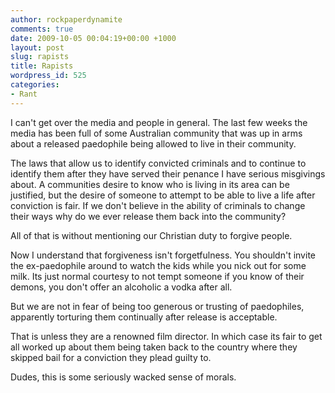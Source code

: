 ```yaml
---
author: rockpaperdynamite
comments: true
date: 2009-10-05 00:04:19+00:00 +1000
layout: post
slug: rapists
title: Rapists
wordpress_id: 525
categories:
- Rant
---
```


I can't get over the media and people in general. The last few weeks the media has been full of some Australian community that was up in arms about a released paedophile being allowed to live in their community.

The laws that allow us to identify convicted criminals and to continue to identify them after they have served their penance I have serious misgivings about. A communities desire to know who is living in its area can be justified, but the desire of someone to attempt to be able to live a life after conviction is fair. If we don't believe in the ability of criminals to change their ways why do we ever release them back into the community?

All of that is without mentioning our Christian duty to forgive people.<!-- more -->

Now I understand that forgiveness isn't forgetfulness. You shouldn't invite the ex-paedophile around to watch the kids while you nick out for some milk. Its just normal courtesy to not tempt someone if you know of their demons, you don't offer an alcoholic a vodka after all.

But we are not in fear of being too generous or trusting of paedophiles, apparently torturing them continually after release is acceptable.

That is unless they are a renowned film director. In which case its fair to get all worked up about them being taken back to the country where they skipped bail for a conviction they plead guilty to.

Dudes, this is some seriously wacked sense of morals.
